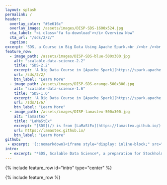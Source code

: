 ```yaml
---
layout: splash
permalink: /
header:
  overlay_color: "#5e616c"
  overlay_image: /assets/images/DISP-SDS-1600x524.jpg
  cta_label: "<i class='fa fa-download'></i> Overview Now"
  cta_url: "/sds/2/2/"
  caption: 
excerpt: 'SDS, a Course in Big Data Using Apache Spark.<br /><br /><br />{::nomarkdown}<iframe style="display: inline-block;" src="https://ghbtns.com/github-btn.html?user=lamastex&repo=scalable-data-science&type=star&count=true&size=large" frameborder="0" scrolling="0" width="160px" height="30px"></iframe> <iframe style="display: inline-block;" src="https://ghbtns.com/github-btn.html?user=lamastex&repo=scalable-data-science&type=fork&count=true&size=large" frameborder="0" scrolling="0" width="158px" height="30px"></iframe>{:/nomarkdown}'
feature_row:
  - image_path: /assets/images/DISP-SDS-blue-500x300.jpg
    alt: "scalable-data-science-2.2"
    title: "SDS-2.2"
    excerpt: 'A Big Data Course in [Apache Spark](https://spark.apache.org/) 2.2 from Atlantis.'
    url: /sds/2/2/
    btn_label: "Learn More"
  - image_path: /assets/images/DISP-SDS-orange-500x300.jpg
    alt: "scalable-data-science-1.6"
    title: "SDS-1.6"
    excerpt: 'A Big Data Course in [Apache Spark](https://spark.apache.org/) 1.6 from Middle Earth.'
    url: /sds/1/6/
    btn_label: "Learn More"
  - image_path: /assets/images/DISP-lamastex-500x300.jpg
    alt: "lamastex"
    title: "LaMaStEx"
    excerpt: "[SDS](/) is from [LaMaStEx](https://lamastex.github.io/) with support from [databricks](https://databricks.com/) Academic Partners Program."
    url: https://lamastex.github.io/
    btn_label: "Learn More"
github:
 - excerpt: '{::nomarkdown}<iframe style="display: inline-block;" src="https://ghbtns.com/github-btn.html?user=lamastex&repo=scalable-data-science&type=star&count=true&size=large" frameborder="0" scrolling="0" width="160px" height="30px"></iframe> <iframe style="display: inline-block;" src="https://ghbtns.com/github-btn.html?user=lamastex&repo=scalable-data-science&type=fork&count=true&size=large" frameborder="0" scrolling="0" width="158px" height="30px"></iframe>{:/nomarkdown}'
intro:
  - excerpt: "*SDS, Scalable Data Science*, a preparation for Stockholm's data industry."
---
```


{% include feature_row id="intro" type="center" %}

{% include feature_row %}
 


